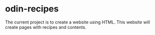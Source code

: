 # odin-recipes
The current project is to create a website using HTML. This website will create pages with recipes and contents.
